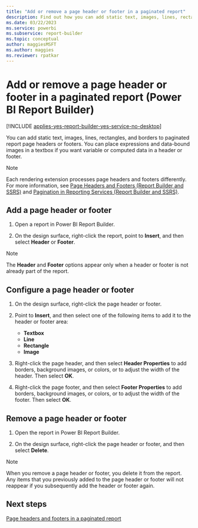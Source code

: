 ```yaml
---
title: "Add or remove a page header or footer in a paginated report"
description: Find out how you can add static text, images, lines, rectangles, and borders to paginated report page headers or footers in Power BI Report Builder.
ms.date: 03/22/2023
ms.service: powerbi
ms.subservice: report-builder
ms.topic: conceptual
author: maggiesMSFT
ms.author: maggies
ms.reviewer: rpatkar
---
```


# Add or remove a page header or footer in a paginated report (Power BI Report Builder)

[!INCLUDE [applies-yes-report-builder-yes-service-no-desktop](../../includes/applies-yes-report-builder-yes-service-no-desktop.md)]

You can add static text, images, lines, rectangles, and borders to paginated report page headers or footers. You can place expressions and data-bound images in a textbox if you want variable or computed data in a header or footer.  
  
> [!NOTE]  
> Each rendering extension processes page headers and footers differently. For more information, see [Page Headers and Footers &#40;Report Builder and SSRS&#41;](./page-headers-footers-report-builder-service.md) and [Pagination in Reporting Services &#40;Report Builder  and SSRS&#41;](/sql/reporting-services/report-design/pagination-in-reporting-services-report-builder-and-ssrs).
  
## Add a page header or footer  
  
1. Open a report in Power BI Report Builder.  
  
1. On the design surface, right-click the report, point to **Insert**, and then select **Header** or **Footer**.  
  
> [!NOTE]  
> The **Header** and **Footer** options appear only when a header or footer is not already part of the report.  
  
## Configure a page header or footer  
  
1. On the design surface, right-click the page header or footer.  
  
1. Point to **Insert**, and then select one of the following items to add it to the header or footer area:  
  
    - **Textbox**
    - **Line**
    - **Rectangle**  
    - **Image**  
  
1. Right-click the page header, and then select **Header Properties** to add borders, background images, or colors, or to adjust the width of the header. Then select **OK**.  
  
1. Right-click the page footer, and then select **Footer Properties** to add borders, background images, or colors, or to adjust the width of the footer. Then select **OK**.  
  
## Remove a page header or footer  
  
1. Open the report in Power BI Report Builder.  
  
1. On the design surface, right-click the page header or footer, and then select **Delete**.  
  
> [!NOTE]  
> When you remove a page header or footer, you delete it from the report. Any items that you previously added to the page header or footer will not reappear if you subsequently add the header or footer again.  
  
## Next steps

[Page headers and footers in a paginated report](page-headers-footers-report-builder-service.md)  
  
  
